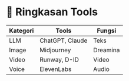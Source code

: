 # 🧰 Ringkasan Tools
| Kategori | Tools | Fungsi |
|-----------|--------|--------|
| LLM | ChatGPT, Claude | Teks |
| Image | Midjourney | Dreamina | Visual |
| Video | Runway, D-ID | Video |
| Voice | ElevenLabs | Audio |
